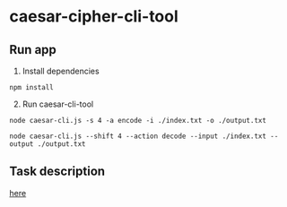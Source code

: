 # caesar-cipher-cli-tool

## Run app

1. Install dependencies
```
npm install
```

2. Run caesar-cli-tool

```
node caesar-cli.js -s 4 -a encode -i ./index.txt -o ./output.txt
```
```
node caesar-cli.js --shift 4 --action decode --input ./index.txt --output ./output.txt
```    

## Task description

[here](https://github.com/rolling-scopes-school/nodejs-course-template/blob/master/TASKS.md)